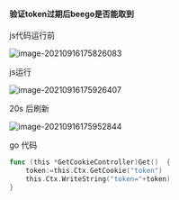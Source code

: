 #### 验证token过期后beego是否能取到

js代码运行前

![image-20210916175826083](C:\Users\12980\Pictures\typora图片\image-20210916175826083.png)



js运行

![image-20210916175926407](C:\Users\12980\Pictures\typora图片\image-20210916175926407.png)



20s 后刷新

![image-20210916175952844](C:\Users\12980\Pictures\typora图片\image-20210916175952844.png)

go 代码

~~~go
func (this *GetCookieController)Get()  {
	token:=this.Ctx.GetCookie("token")
	this.Ctx.WriteString("token="+token)
}
~~~

